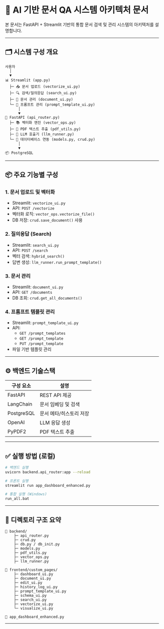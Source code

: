
# 📘 AI 기반 문서 QA 시스템 아키텍처 문서

본 문서는 FastAPI + Streamlit 기반의 통합 문서 검색 및 관리 시스템의 아키텍처를 설명합니다.

---

## 🗂️ 시스템 구성 개요

```
사용자
  │
  ▼
📊 Streamlit (app.py)
  ├─ 📥 문서 업로드 (vectorize_ui.py)
  ├─ 🔍 검색/질의응답 (search_ui.py)
  ├─ 📄 문서 관리 (document_ui.py)
  └─ 🧠 프롬프트 관리 (prompt_template_ui.py)
      │
      ▼
🚀 FastAPI (api_router.py)
  ├─ 📚 벡터화 엔진 (vector_ops.py)
  ├─ 📄 PDF 텍스트 추출 (pdf_utils.py)
  ├─ 🧠 LLM 호출기 (llm_runner.py)
  └─ 🐘 데이터베이스 연동 (models.py, crud.py)
      │
      ▼
📦 PostgreSQL
```

---

## 📦 주요 기능별 구성

### 1. 문서 업로드 및 벡터화
- Streamlit: `vectorize_ui.py`
- API: `POST /vectorize`
- 벡터화 로직: `vector_ops.vectorize_file()`
- DB 저장: `crud.save_document()` 사용

### 2. 질의응답 (Search)
- Streamlit: `search_ui.py`
- API: `POST /search`
- 벡터 검색: `hybrid_search()`
- 답변 생성: `llm_runner.run_prompt_template()`

### 3. 문서 관리
- Streamlit: `document_ui.py`
- API: `GET /documents`
- DB 조회: `crud.get_all_documents()`

### 4. 프롬프트 템플릿 관리
- Streamlit: `prompt_template_ui.py`
- API:
  - `GET /prompt_templates`
  - `GET /prompt_template`
  - `PUT /prompt_template`
- 파일 기반 템플릿 관리

---

## ⚙️ 백엔드 기술스택

| 구성 요소 | 설명 |
|-----------|------|
| FastAPI | REST API 제공 |
| LangChain | 문서 임베딩 및 검색 |
| PostgreSQL | 문서 메타/히스토리 저장 |
| OpenAI | LLM 응답 생성 |
| PyPDF2 | PDF 텍스트 추출 |

---

## ✅ 실행 방법 (로컬)

```bash
# 백엔드 실행
uvicorn backend.api_router:app --reload

# 프론트 실행
streamlit run app_dashboard_enhanced.py

# 통합 실행 (Windows)
run_all.bat
```

---

## 📁 디렉토리 구조 요약

```
📁 backend/
    ├─ api_router.py
    ├─ crud.py
    ├─ db.py / db_init.py
    ├─ models.py
    ├─ pdf_utils.py
    ├─ vector_ops.py
    ├─ llm_runner.py

📁 frontend/custom_pages/
    ├─ dashboard_ui.py
    ├─ document_ui.py
    ├─ edit_ui.py
    ├─ history_log_ui.py
    ├─ prompt_template_ui.py
    ├─ schema_ui.py
    ├─ search_ui.py
    ├─ vectorize_ui.py
    └─ visualize_ui.py

📄 app_dashboard_enhanced.py
```

---
